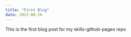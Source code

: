 ```yaml
---
title: "First Blog"
date: 2023-08-26
---
```


This is the first blog post for my skills-github-pages repo

